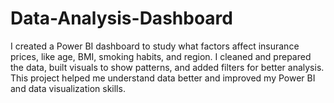 # Data-Analysis-Dashboard
I created a Power BI dashboard to study what factors affect insurance prices, like age, BMI, smoking habits, and region. I cleaned and prepared the data, built visuals to show patterns, and added filters for better analysis. This project helped me understand data better and improved my Power BI and data visualization skills.
